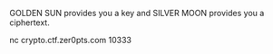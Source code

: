 GOLDEN SUN provides you a key and SILVER MOON provides you a ciphertext.

nc crypto.ctf.zer0pts.com 10333